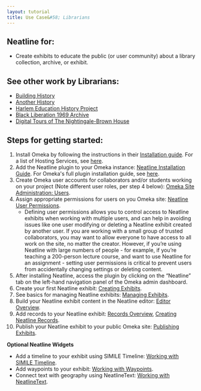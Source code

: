```yaml
---
layout: tutorial
title: Use Case&#58; Librarians
---
```


## Neatline for:

- Create exhibits to educate the public (or user community) about a library collection, archive, or exhibit.

## See other work by Librarians:

- [Building History](http://buildinghistory.iit.edu/)
- [Another History](http://liblamp.uwm.edu/omeka/SPC2/exhibits/show/anotherplace)
- [Harlem Education History Project](https://harlemeducationhistory.library.columbia.edu/collection/)
- [Black Liberation 1969 Archive](https://blacklib1969.swarthmore.edu/neatline/show/sit-in-map)
- [Digital Tours of The Nightingale-Brown House](http://cds.library.brown.edu/NBHouse/)

## Steps for getting started:

1. Install Omeka by following the instructions in their [Installation guide](https://omeka.org/classic/docs/Installation/Installation/). For a list of Hosting Services, see [here](https://omeka.org/classic/docs/GettingStarted/Hosting_Suggestions/).
2. Add the Neatline plugin to your Omeka instance: [Neatline Installation Guide](/docs/installing-neatline/#installing-nl). For Omeka's full plugin installation guide, see [here](https://omeka.org/classic/docs/Admin/Adding_and_Managing_Plugins/).
3. Create Omeka user accounts for collaborators and/or students working on your project (Note different user roles, per step 4 below): [Omeka Site Administration: Users](https://omeka.org/classic/docs/Admin/Users/).
4. Assign appropriate permissions for users on you Omeka site: [Neatline User Permissions](/docs/user-permissions/). 
    - Defining user permissions allows you to control access to Neatline exhibits when working with multiple users, and can help in avoiding issues like one user modifying or deleting a Neatline exhibit created by another user. If you are working with a small group of trusted collaborators, you may want to allow everyone to have access to all work on the site, no matter the creator. However, if you’re using Neatline with large numbers of people - for example, if you’re teaching a 200-person lecture course, and want to use Neatline for an assignment - setting user permissions is critical to prevent users from accidentally changing settings or deleting content.
5. After installing Neatline, access the plugin by clicking on the “Neatline” tab on the left-hand navigation panel of the Omeka admin dashboard.
6. Create your first Neatline exhibit: [Creating Exhibits](/docs/creating-exhibits/).
7. See basics for managing Neatline exhibits: [Managing Exhibits](/docs/managing-exhibits/).
8. Build your Neatline exhibit content in the Neatline editor: [Editor Overview](/docs/editor-overview/).
9. Add records to your Neatline exhibit: [Records Overview](/docs/records-overview/), [Creating Neatline Records](/docs/creating-records/).
8. Publish your Neatline exhibit to your public Omeka site: [Publishing Exhibits](/docs/publishing-exhibits/).

**Optional Neatline Widgets**
- Add a timeline to your exhibit using SIMILE Timeline: [Working with SIMILE Timeline](/docs/working-with-the-simile-timeline-widget/).
- Add waypoints to your exhibit: [Working with Waypoints](/docs/working-with-the-waypoints-plugin/).
- Connect text with geography using NeatlineText: [Working with NeatlineText](/docs/working-with-the-text-widget/). 